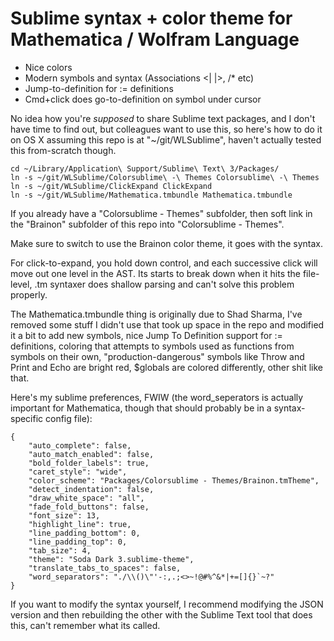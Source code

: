 # Sublime syntax + color theme for Mathematica / Wolfram Language

* Nice colors
* Modern symbols and syntax (Associations <| |>, /* etc)
* Jump-to-definition for := definitions
* Cmd+click does go-to-definition on symbol under cursor

No idea how you're *supposed* to share Sublime text packages, and I don't have time to find out, but colleagues want to use this, so here's how to do it on OS X assuming this repo is at "~/git/WLSublime", haven't actually tested this from-scratch though. 

```
cd ~/Library/Application\ Support/Sublime\ Text\ 3/Packages/
ln -s ~/git/WLSublime/Colorsublime\ -\ Themes Colorsublime\ -\ Themes 
ln -s ~/git/WLSublime/ClickExpand ClickExpand
ln -s ~/git/WLSublime/Mathematica.tmbundle Mathematica.tmbundle
```

If you already have a "Colorsublime - Themes" subfolder, then soft link in the "Brainon" subfolder of this repo into "Colorsublime - Themes".

Make sure to switch to use the Brainon color theme, it goes with the syntax.

For click-to-expand, you hold down control, and each successive click will move out one level in the AST. Its starts to break down when it hits the file-level, .tm syntaxer does shallow parsing and can't solve this problem properly.

The Mathematica.tmbundle thing is originally due to Shad Sharma, I've removed some stuff I didn't use that took up space in the repo and modified it a bit to add new symbols, nice Jump To Definition support for := definitions, coloring that attempts to symbols used as functions from symbols on their own, "production-dangerous" symbols like Throw and Print and Echo are bright red, $globals are colored differently, other shit like that.

Here's my sublime preferences, FWIW (the word_seperators is actually important for Mathematica, though that should probably be in a syntax-specific config file):

```
{
    "auto_complete": false,
    "auto_match_enabled": false,
    "bold_folder_labels": true,
    "caret_style": "wide",
    "color_scheme": "Packages/Colorsublime - Themes/Brainon.tmTheme",
    "detect_indentation": false,
    "draw_white_space": "all",
    "fade_fold_buttons": false,
    "font_size": 13,
    "highlight_line": true,
    "line_padding_bottom": 0,
    "line_padding_top": 0,
    "tab_size": 4,
    "theme": "Soda Dark 3.sublime-theme",
    "translate_tabs_to_spaces": false,
    "word_separators": "./\\()\"'-:,.;<>~!@#%^&*|+=[]{}`~?"
}
```

If you want to modify the syntax yourself, I recommend modifying the JSON version and then rebuilding the other with the Sublime Text tool that does this, can't remember what its called.
